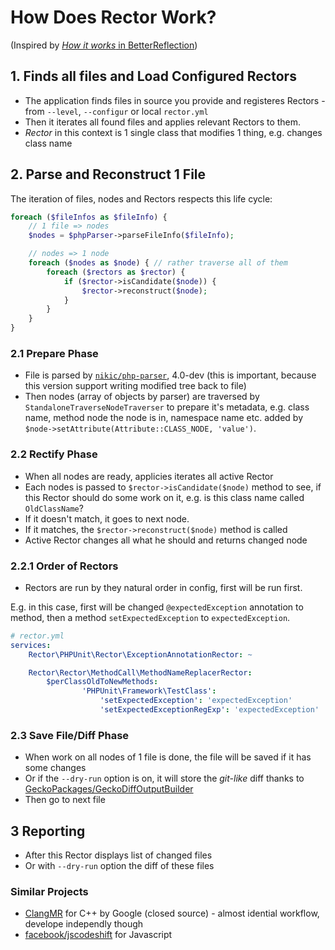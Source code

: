 # How Does Rector Work?

(Inspired by [*How it works* in BetterReflection](https://github.com/Roave/BetterReflection/blob/master/docs/how-it-works.md))

## 1. Finds all files and Load Configured Rectors

- The application finds files in source you provide and registeres Rectors - from `--level`, `--configur` or local `rector.yml`
- Then it iterates all found files and applies relevant Rectors to them.
- *Rector* in this context is 1 single class that modifies 1 thing, e.g. changes class name

## 2. Parse and Reconstruct 1 File

The iteration of files, nodes and Rectors respects this life cycle:

```php
foreach ($fileInfos as $fileInfo) {
    // 1 file => nodes
    $nodes = $phpParser->parseFileInfo($fileInfo);

    // nodes => 1 node
    foreach ($nodes as $node) { // rather traverse all of them
        foreach ($rectors as $rector) {
            if ($rector->isCandidate($node)) {
                $rector->reconstruct($node);
            }
        }
    }
}
```

### 2.1 Prepare Phase

- File is parsed by [`nikic/php-parser`](https://github.com/nikic/PHP-Parser), 4.0-dev (this is important, because this version support writing modified tree back to file)
- Then nodes (array of objects by parser) are traversed by `StandaloneTraverseNodeTraverser` to prepare it's metadata, e.g. class name, method node the node is in, namespace name etc. added by `$node->setAttribute(Attribute::CLASS_NODE, 'value')`.

### 2.2 Rectify Phase

- When all nodes are ready, applicies iterates all active Rector
- Each nodes is passed to `$rector->isCandidate($node)` method to see, if this Rector should do some work on it, e.g. is this class name called `OldClassName`?
- If it doesn't match, it goes to next node.
- If it matches, the `$rector->reconstruct($node)` method is called
- Active Rector changes all what he should and returns changed node

### 2.2.1 Order of Rectors

- Rectors are run by they natural order in config, first will be run first.

E.g. in this case, first will be changed `@expectedException` annotation to method,
 then a method `setExpectedException` to `expectedException`.

```yml
# rector.yml
services:
    Rector\PHPUnit\Rector\ExceptionAnnotationRector: ~

    Rector\Rector\MethodCall\MethodNameReplacerRector:
        $perClassOldToNewMethods:
                'PHPUnit\Framework\TestClass':
                    'setExpectedException': 'expectedException'
                    'setExpectedExceptionRegExp': 'expectedException'
```

### 2.3 Save File/Diff Phase

- When work on all nodes of 1 file is done, the file will be saved if it has some changes
- Or if the `--dry-run` option is on, it will store the *git-like* diff thanks to [GeckoPackages/GeckoDiffOutputBuilder](https://github.com/GeckoPackages/GeckoDiffOutputBuilder)
- Then go to next file

## 3 Reporting

- After this Rector displays list of changed files
- Or with `--dry-run` option the diff of these files

### Similar Projects

- [ClangMR](https://static.googleusercontent.com/media/research.google.com/en//pubs/archive/41342.pdf) for C++ by Google (closed source) - almost idential workflow, develope independly though
- [facebook/jscodeshift](https://github.com/facebook/jscodeshift) for Javascript
